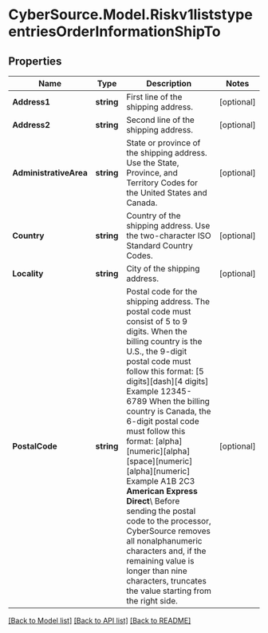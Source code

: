 # CyberSource.Model.Riskv1liststypeentriesOrderInformationShipTo
## Properties

Name | Type | Description | Notes
------------ | ------------- | ------------- | -------------
**Address1** | **string** | First line of the shipping address. | [optional] 
**Address2** | **string** | Second line of the shipping address. | [optional] 
**AdministrativeArea** | **string** | State or province of the shipping address. Use the State, Province, and Territory Codes for the United States and Canada.  | [optional] 
**Country** | **string** | Country of the shipping address. Use the two-character ISO Standard Country Codes. | [optional] 
**Locality** | **string** | City of the shipping address. | [optional] 
**PostalCode** | **string** | Postal code for the shipping address. The postal code must consist of 5 to 9 digits.  When the billing country is the U.S., the 9-digit postal code must follow this format: [5 digits][dash][4 digits]  Example 12345-6789  When the billing country is Canada, the 6-digit postal code must follow this format: [alpha][numeric][alpha][space][numeric][alpha][numeric]  Example A1B 2C3  **American Express Direct**\\ Before sending the postal code to the processor, CyberSource removes all nonalphanumeric characters and, if the remaining value is longer than nine characters, truncates the value starting from the right side.  | [optional] 

[[Back to Model list]](../README.md#documentation-for-models) [[Back to API list]](../README.md#documentation-for-api-endpoints) [[Back to README]](../README.md)

